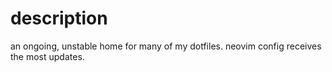 # description
an ongoing, unstable home for many of my dotfiles. neovim config receives the most updates.
